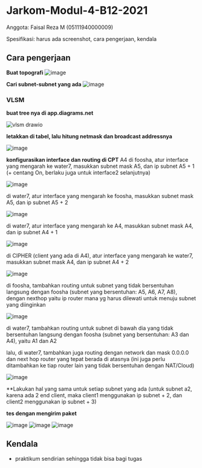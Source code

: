 # Jarkom-Modul-4-B12-2021

Anggota: Faisal Reza M (05111940000009)

Spesifikasi: harus ada screenshot, cara pengerjaan, kendala

## Cara pengerjaan
**Buat topografi**
![image](https://user-images.githubusercontent.com/11045113/143685901-8effe04e-67b6-4ac3-b150-16d047d9a951.png)

**Cari subnet-subnet yang ada**
![image](https://user-images.githubusercontent.com/11045113/143685993-eab465bf-cec8-4d4c-87e4-b183486c01cc.png)

### VLSM
**buat tree nya di app.diagrams.net**

![vlsm drawio](https://user-images.githubusercontent.com/11045113/143686124-0e24ce9d-cda3-4d96-b272-3d8ed40be011.png)

**letakkan di tabel, lalu hitung netmask dan broadcast addressnya**

![image](https://user-images.githubusercontent.com/11045113/143686929-91dfbe3b-4f1a-48ec-bcf0-dc6bc39b9a5b.png)

**konfigurasikan interface dan routing di CPT**
A4
di foosha, atur interface yang mengarah ke water7, masukkan subnet mask A5, dan ip subnet A5 + 1 (+ centang On, berlaku juga untuk interface2 selanjutnya)

![image](https://user-images.githubusercontent.com/11045113/143686976-9b363e60-5447-4b4b-bffe-16b889680511.png)

di water7, atur interface yang mengarah ke foosha, masukkan subnet mask A5, dan ip subnet A5 + 2

![image](https://user-images.githubusercontent.com/11045113/143687008-ab6d44d1-7e59-4c5d-9563-6fcc3119df63.png)

di water7, atur interface yang mengarah ke A4, masukkan subnet mask A4, dan ip subnet A4 + 1

![image](https://user-images.githubusercontent.com/11045113/143687074-4ebc8688-e29c-49c1-a8f1-dea09b56b172.png)

di CIPHER (client yang ada di A4), atur interface yang mengarah ke water7, masukkan subnet mask A4, dan ip subnet A4 + 2

![image](https://user-images.githubusercontent.com/11045113/143687142-27031c24-2244-4378-b765-b5efe3b256ee.png)

di foosha, tambahkan routing untuk subnet yang tidak bersentuhan langsung dengan foosha (subnet yang bersentuhan: A5, A6, A7, A8), dengan nexthop yaitu ip router mana yg harus dilewati untuk menuju subnet yang diinginkan

![image](https://user-images.githubusercontent.com/11045113/143687203-7c0c11b9-936e-4f76-a6e5-b09942af6130.png)

di water7, tambahkan routing untuk subnet di bawah dia yang tidak bersentuhan langsung dengan foosha (subnet yang bersentuhan: A3 dan A4), yaitu A1 dan A2

lalu, di water7, tambahkan juga routing dengan network dan mask 0.0.0.0 dan next hop router yang tepat berada di atasnya (ini juga perlu ditambahkan ke tiap router lain yang tidak bersentuhan dengan NAT/Cloud)

![image](https://user-images.githubusercontent.com/11045113/143687291-504c96b2-4801-4970-8a09-ce4dcd400743.png)

**Lakukan hal yang sama untuk setiap subnet yang ada (untuk subnet a2, karena ada 2 end client, maka client1 menggunakan ip subnet + 2, dan client2 menggunakan ip subnet + 3)

**tes dengan mengirim paket**

![image](https://user-images.githubusercontent.com/11045113/143686461-dec5c004-7245-466f-8825-e0c65d424047.png)
![image](https://user-images.githubusercontent.com/11045113/143686462-e5b9d86c-255e-44c6-9a59-39636fbb61ba.png)
![image](https://user-images.githubusercontent.com/11045113/143686463-51744a3f-e20d-4b3f-beab-5d91ef493946.png)


## Kendala
- praktikum sendirian sehingga tidak bisa bagi tugas
